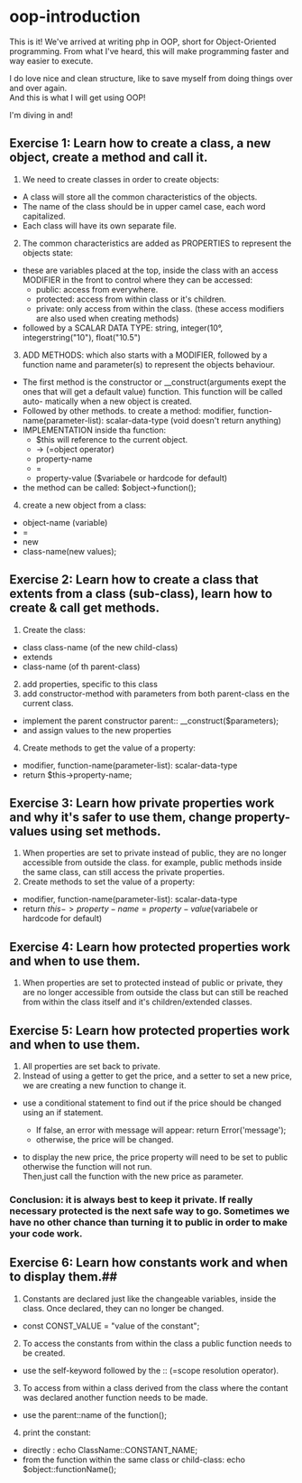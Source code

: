 # oop-introduction

This is it!  We've arrived at writing php in OOP, short for Object-Oriented programming.
From what I've heard, this will make programming faster and way easier to execute.

I do love nice and clean structure, like to save myself from doing things over and over again.  
And this is what I will get using OOP!

I'm diving in and!  

## Exercise 1: Learn how to create a class, a new object, create a method and call it.
1. We need to create classes in order to create objects:  
- A class will store all the common characteristics of the objects.
- The name of the class should be in upper camel case, each word capitalized.
- Each class will have its own separate file.
2. The common characteristics are added as PROPERTIES to represent the objects state:
- these are variables placed at the top, inside the class with an access MODIFIER in the 
front to control where they can be accessed:
  - public: access from everywhere.
  - protected: access from within class or it's children.
  - private: only access from within the class.
    (these access modifiers are also used when creating methods)
- followed by a SCALAR DATA TYPE: string, integer(10°, integerstring("10"), float("10.5")
3. ADD METHODS: which also starts with a MODIFIER, followed by a function name and parameter(s) to represent the objects behaviour.
- The first method is the constructor or __construct(arguments exept the ones that will get a default value) function.  This function will be called auto-
matically when a new object is created.
- Followed by other methods.  to create a method: modifier, function-name(parameter-list): scalar-data-type (void doesn't return anything)
- IMPLEMENTATION inside tha function:
    - $this will reference to the current object.
    - -> (=object operator)
    - property-name
    - =
    - property-value ($variabele or hardcode for default)
- the method can be called: $object->function();
4. create a new object from a class:
- object-name (variable)
- =
- new
- class-name(new values);

## Exercise 2: Learn how to create a class that extents from a class (sub-class), learn how to create & call get methods.
1. Create the class:
- class class-name (of the new child-class)
- extends
- class-name (of th parent-class)
2. add properties, specific to this class
3. add constructor-method with parameters from both parent-class en the current class.
- implement the parent constructor parent:: __construct($parameters);
- and assign values to the new properties
4. Create methods to get the value of a property:
- modifier, function-name(parameter-list): scalar-data-type
- return $this->property-name;

## Exercise 3: Learn how private properties work and why it's safer to use them, change property-values using set methods.
1. When properties are set to private instead of public, they are no longer accessible from outside the class.
for example, public methods inside the same class, can still access the private properties.
2. Create methods to set the value of a property:
- modifier, function-name(parameter-list): scalar-data-type
- return $this->property-name = property-value ($variabele or hardcode for default)

## Exercise 4: Learn how protected properties work and when to use them.
1. When properties are set to protected instead of public or private, they are no longer accessible from outside the class
but can still be reached from within the class itself and it's children/extended classes.

## Exercise 5: Learn how protected properties work and when to use them.
1. All properties are set back to private.
2. Instead of using a getter to get the price, and a setter to set a new price, we are creating a new function to change it.
- use a conditional statement to find out if the price should be changed using an if statement.  

  - If false, an error with message will appear: return Error('message');
  - otherwise, the price will be changed.
- to display the new price, the price property will need to be set to public otherwise the function will not run.  
Then,just call the function with the new price as parameter.

### Conclusion: it is always best to keep it private.  If really necessary protected is the next safe way to go.  Sometimes we have no other chance than turning it to public in order to make your code work.

## Exercise 6: Learn how constants work and when to display them.## 
1. Constants are declared just like the changeable variables, inside the class.
Once declared, they can no longer be changed.
- const CONST_VALUE = "value of the constant";
2. To access the constants from within the class a public function needs to be created.
- use the self-keyword followed by the :: (=scope resolution operator).
3. To access from within a class derived from the class where the contant was declared
another function needs to be made.
- use the parent::name of the function();
4. print the constant:
  - directly : echo ClassName::CONSTANT_NAME;
  - from the function within the same class or child-class: echo $object::functionName();







  





